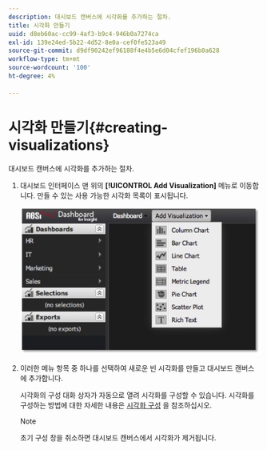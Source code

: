 ```yaml
---
description: 대시보드 캔버스에 시각화를 추가하는 절차.
title: 시각화 만들기
uuid: d8eb60ac-cc99-4af3-b9c4-946b0a7274ca
exl-id: 139e24ed-5b22-4d52-8e0a-cef0fe523a49
source-git-commit: d9df90242ef96188f4e4b5e6d04cfef196b0a628
workflow-type: tm+mt
source-wordcount: '100'
ht-degree: 4%

---
```


# 시각화 만들기{#creating-visualizations}

대시보드 캔버스에 시각화를 추가하는 절차.

1. 대시보드 인터페이스 맨 위의 **[!UICONTROL Add Visualization]** 메뉴로 이동합니다. 만들 수 있는 사용 가능한 시각화 목록이 표시됩니다.

   ![](assets/create_visualization1.png)

1. 이러한 메뉴 항목 중 하나를 선택하여 새로운 빈 시각화를 만들고 대시보드 캔버스에 추가합니다.

   시각화의 구성 대화 상자가 자동으로 열려 시각화를 구성할 수 있습니다. 시각화를 구성하는 방법에 대한 자세한 내용은 [시각화 구성](../../../home/c-adobe-data-workbench-dashboard/c-visualizations/c-configuring-visualizations.md#concept-edc3c7270ffe429c9aab8ceca429b570) 을 참조하십시오.

   >[!NOTE]
   >
   >초기 구성 창을 취소하면 대시보드 캔버스에서 시각화가 제거됩니다.
